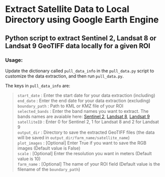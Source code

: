 # Extract Satellite Data to Local Directory using Google Earth Engine

## Python script to extract Sentinel 2, Landsat 8 or Landsat 9 GeoTIFF data locally for a given ROI

### Usage:
Update the dictionary called `pull_data_info` in the `pull_data.py` script to customize the data extraction, and then run `pull_data.py`.

The keys in `pull_data_info` are:
> `start_date` : Enter the start date for your data extraction (including) \
> `end_date` : Enter the end date for your data extraction (excluding) \
> `boundary_path` : Path to KML or KMZ file of your ROI \
> `selected_bands` : Enter the band names you want to extract. The bands names are avaiable here: [Sentinel 2](https://developers.google.com/earth-engine/datasets/catalog/COPERNICUS_S2_SR_HARMONIZED), [Landsat 8](https://developers.google.com/earth-engine/datasets/catalog/LANDSAT_LC08_C02_T1_L2), [Landsat 9](https://developers.google.com/earth-engine/datasets/catalog/LANDSAT_LC09_C02_T1_L2) \
> `satelliteID` : Enter 0 for Sentinel 2, 1 for Landsat 8 and 2 for Landsat 9 \
> `output_dir` : Directory to save the extracted GeoTIFF files (the data will be saved in `output_dir/farm_name/satellite_name`) \
> `plot_images` : [Optional] Enter True if you want to save the RGB images (Default value is False) \
> `scale` : [Optional] Enter the resolution you want in meters (Default value is 10) \
> `farm_name` : [Optional] The name of your ROI field (Default value is the filename of the `boundary_path`)

